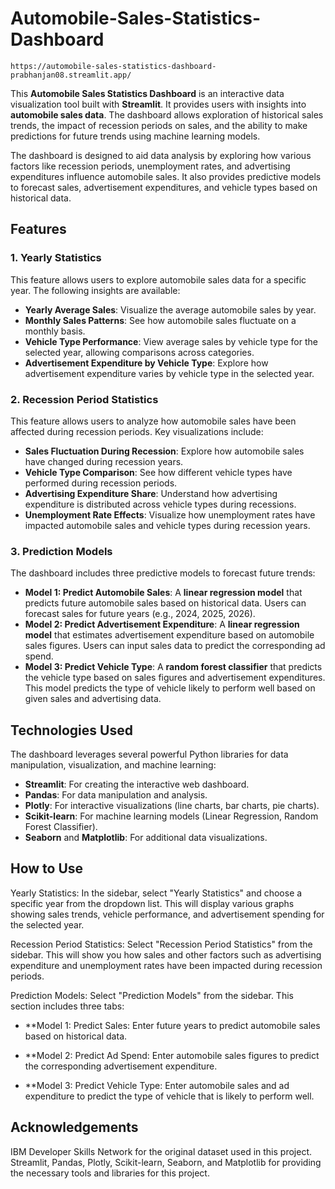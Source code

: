 # Automobile-Sales-Statistics-Dashboard

    https://automobile-sales-statistics-dashboard-prabhanjan08.streamlit.app/

This **Automobile Sales Statistics Dashboard** is an interactive data visualization tool built with **Streamlit**. It provides users with insights into **automobile sales data**. The dashboard allows exploration of historical sales trends, the impact of recession periods on sales, and the ability to make predictions for future trends using machine learning models.

The dashboard is designed to aid data analysis by exploring how various factors like recession periods, unemployment rates, and advertising expenditures influence automobile sales. It also provides predictive models to forecast sales, advertisement expenditures, and vehicle types based on historical data.

## Features

### 1. **Yearly Statistics**
This feature allows users to explore automobile sales data for a specific year. The following insights are available:
- **Yearly Average Sales**: Visualize the average automobile sales by year.
- **Monthly Sales Patterns**: See how automobile sales fluctuate on a monthly basis.
- **Vehicle Type Performance**: View average sales by vehicle type for the selected year, allowing comparisons across categories.
- **Advertisement Expenditure by Vehicle Type**: Explore how advertisement expenditure varies by vehicle type in the selected year.

### 2. **Recession Period Statistics**
This feature allows users to analyze how automobile sales have been affected during recession periods. Key visualizations include:
- **Sales Fluctuation During Recession**: Explore how automobile sales have changed during recession years.
- **Vehicle Type Comparison**: See how different vehicle types have performed during recession periods.
- **Advertising Expenditure Share**: Understand how advertising expenditure is distributed across vehicle types during recessions.
- **Unemployment Rate Effects**: Visualize how unemployment rates have impacted automobile sales and vehicle types during recession years.

### 3. **Prediction Models**
The dashboard includes three predictive models to forecast future trends:
- **Model 1: Predict Automobile Sales**: A **linear regression model** that predicts future automobile sales based on historical data. Users can forecast sales for future years (e.g., 2024, 2025, 2026).
- **Model 2: Predict Advertisement Expenditure**: A **linear regression model** that estimates advertisement expenditure based on automobile sales figures. Users can input sales data to predict the corresponding ad spend.
- **Model 3: Predict Vehicle Type**: A **random forest classifier** that predicts the vehicle type based on sales figures and advertisement expenditures. This model predicts the type of vehicle likely to perform well based on given sales and advertising data.

## Technologies Used

The dashboard leverages several powerful Python libraries for data manipulation, visualization, and machine learning:

- **Streamlit**: For creating the interactive web dashboard.
- **Pandas**: For data manipulation and analysis.
- **Plotly**: For interactive visualizations (line charts, bar charts, pie charts).
- **Scikit-learn**: For machine learning models (Linear Regression, Random Forest Classifier).
- **Seaborn** and **Matplotlib**: For additional data visualizations.


## How to Use
Yearly Statistics: In the sidebar, select "Yearly Statistics" and choose a specific year from the dropdown list. This will display various graphs showing sales trends, vehicle performance, and advertisement spending for the selected year.

Recession Period Statistics: Select "Recession Period Statistics" from the sidebar. This will show you how sales and other factors such as advertising expenditure and unemployment rates have been impacted during recession periods.

Prediction Models: Select "Prediction Models" from the sidebar. This section includes three tabs:

- **Model 1: Predict Sales: Enter future years to predict automobile sales based on historical data.

- **Model 2: Predict Ad Spend: Enter automobile sales figures to predict the corresponding advertisement expenditure.

- **Model 3: Predict Vehicle Type: Enter automobile sales and ad expenditure to predict the type of vehicle that is likely to perform well.


## Acknowledgements
IBM Developer Skills Network for the original dataset used in this project.
Streamlit, Pandas, Plotly, Scikit-learn, Seaborn, and Matplotlib for providing the necessary tools and libraries for this project.
